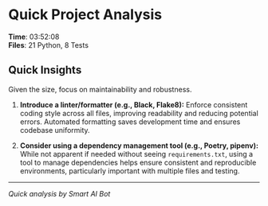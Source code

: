 # Quick Project Analysis

**Time**: 03:52:08  
**Files**: 21 Python, 8 Tests

## Quick Insights

Given the size, focus on maintainability and robustness.

1.  **Introduce a linter/formatter (e.g., Black, Flake8):**  Enforce consistent coding style across all files, improving readability and reducing potential errors. Automated formatting saves development time and ensures codebase uniformity.

2.  **Consider using a dependency management tool (e.g., Poetry, pipenv):** While not apparent if needed without seeing `requirements.txt`, using a tool to manage dependencies helps ensure consistent and reproducible environments, particularly important with multiple files and testing.


---
*Quick analysis by Smart AI Bot*
